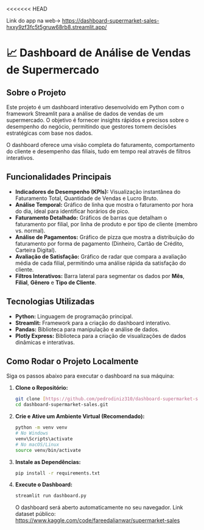<<<<<<< HEAD

Link do app na web-> https://dashboard-supermarket-sales-hxxy9zf3fc5t5gruw68rb8.streamlit.app/
# 📈 Dashboard de Análise de Vendas de Supermercado

## Sobre o Projeto
Este projeto é um dashboard interativo desenvolvido em Python com o framework Streamlit para a análise de dados de vendas de um supermercado. O objetivo é fornecer insights rápidos e precisos sobre o desempenho do negócio, permitindo que gestores tomem decisões estratégicas com base nos dados.

O dashboard oferece uma visão completa do faturamento, comportamento do cliente e desempenho das filiais, tudo em tempo real através de filtros interativos.

## Funcionalidades Principais
- **Indicadores de Desempenho (KPIs):** Visualização instantânea do Faturamento Total, Quantidade de Vendas e Lucro Bruto.
- **Análise Temporal:** Gráfico de linha que mostra o faturamento por hora do dia, ideal para identificar horários de pico.
- **Faturamento Detalhado:** Gráficos de barras que detalham o faturamento por filial, por linha de produto e por tipo de cliente (membro vs. normal).
- **Análise de Pagamentos:** Gráfico de pizza que mostra a distribuição do faturamento por forma de pagamento (Dinheiro, Cartão de Crédito, Carteira Digital).
- **Avaliação de Satisfação:** Gráfico de radar que compara a avaliação média de cada filial, permitindo uma análise rápida da satisfação do cliente.
- **Filtros Interativos:** Barra lateral para segmentar os dados por **Mês**, **Filial**, **Gênero** e **Tipo de Cliente**.

## Tecnologias Utilizadas
- **Python:** Linguagem de programação principal.
- **Streamlit:** Framework para a criação do dashboard interativo.
- **Pandas:** Biblioteca para manipulação e análise de dados.
- **Plotly Express:** Biblioteca para a criação de visualizações de dados dinâmicas e interativas.

## Como Rodar o Projeto Localmente

Siga os passos abaixo para executar o dashboard na sua máquina:

1.  **Clone o Repositório:**
    ```bash
    git clone [https://github.com/pedrodiniz310/dashboard-supermarket-sales.git](https://github.com/pedrodiniz310/dashboard-supermarket-sales.git)
    cd dashboard-supermarket-sales.git
    ```
    
2.  **Crie e Ative um Ambiente Virtual (Recomendado):**
    ```bash
    python -m venv venv
    # No Windows
    venv\Scripts\activate
    # No macOS/Linux
    source venv/bin/activate
    ```

3.  **Instale as Dependências:**
    ```bash
    pip install -r requirements.txt
    ```

4.  **Execute o Dashboard:**
    ```bash
    streamlit run dashboard.py
    ```
    O dashboard será aberto automaticamente no seu navegador.
Link dataset público: https://www.kaggle.com/code/fareedalianwar/supermarket-sales
